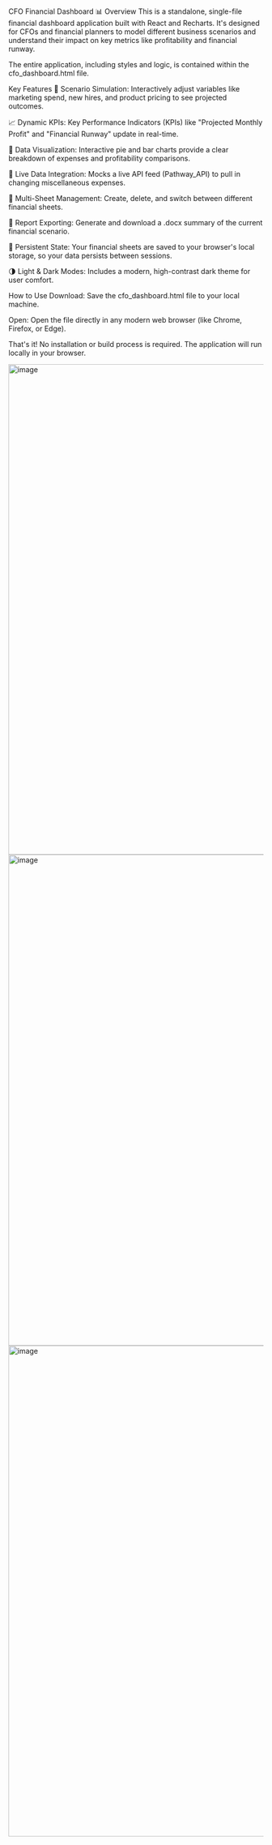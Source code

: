 CFO Financial Dashboard 📊
Overview
This is a standalone, single-file financial dashboard application built with React and Recharts. It's designed for CFOs and financial planners to model different business scenarios and understand their impact on key metrics like profitability and financial runway.

The entire application, including styles and logic, is contained within the cfo_dashboard.html file.

Key Features
🧪 Scenario Simulation: Interactively adjust variables like marketing spend, new hires, and product pricing to see projected outcomes.

📈 Dynamic KPIs: Key Performance Indicators (KPIs) like "Projected Monthly Profit" and "Financial Runway" update in real-time.

🎨 Data Visualization: Interactive pie and bar charts provide a clear breakdown of expenses and profitability comparisons.

📡 Live Data Integration: Mocks a live API feed (Pathway_API) to pull in changing miscellaneous expenses.

📂 Multi-Sheet Management: Create, delete, and switch between different financial sheets.

📄 Report Exporting: Generate and download a .docx summary of the current financial scenario.

💾 Persistent State: Your financial sheets are saved to your browser's local storage, so your data persists between sessions.

🌗 Light & Dark Modes: Includes a modern, high-contrast dark theme for user comfort.

How to Use
Download: Save the cfo_dashboard.html file to your local machine.

Open: Open the file directly in any modern web browser (like Chrome, Firefox, or Edge).

That's it! No installation or build process is required. The application will run locally in your browser.


<img width="1904" height="968" alt="image" src="https://github.com/user-attachments/assets/5d748792-5bd6-4aa9-8405-aa9c8d56095d" />
<img width="1918" height="969" alt="image" src="https://github.com/user-attachments/assets/ca63d12a-bb1b-4dc2-87d1-a16d01b9e1cd" />
<img width="1919" height="969" alt="image" src="https://github.com/user-attachments/assets/0584be9a-0fda-49d8-896f-9cc18471ed42" />

